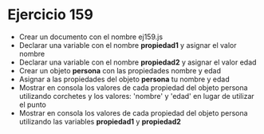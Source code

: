 # Ejercicio 159

- Crear un documento con el nombre ej159.js
- Declarar una variable con el nombre **propiedad1** y asignar el valor nombre
- Declarar una variable con el nombre **propiedad2** y asignar el valor edad
- Crear un objeto **persona** con las propiedades nombre y edad
- Asignar a las propiedades del objeto **persona** tu nombre y edad
- Mostrar en consola los valores de cada propiedad del objeto persona utilizando corchetes y los valores: 'nombre' y 'edad' en lugar de utilizar el punto
- Mostrar en consola los valores de cada propiedad del objeto persona utilizando las variables **propiedad1** y **propiedad2**
